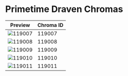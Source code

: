 # Primetime Draven Chromas

| Preview | Chroma ID |
|---------|-----------|
| ![119007](https://raw.communitydragon.org/latest/plugins/rcp-be-lol-game-data/global/default/v1/champion-chroma-images/119/119007.png) | 119007 |
| ![119008](https://raw.communitydragon.org/latest/plugins/rcp-be-lol-game-data/global/default/v1/champion-chroma-images/119/119008.png) | 119008 |
| ![119009](https://raw.communitydragon.org/latest/plugins/rcp-be-lol-game-data/global/default/v1/champion-chroma-images/119/119009.png) | 119009 |
| ![119010](https://raw.communitydragon.org/latest/plugins/rcp-be-lol-game-data/global/default/v1/champion-chroma-images/119/119010.png) | 119010 |
| ![119011](https://raw.communitydragon.org/latest/plugins/rcp-be-lol-game-data/global/default/v1/champion-chroma-images/119/119011.png) | 119011 |